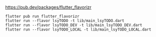 https://pub.dev/packages/flutter_flavorizr
```
flutter pub run flutter_flavorizr  
flutter run --flavor lsyTODO -t lib/main_lsyTODO.dart
flutter run --flavor lsyTODO_DEV -t lib/main_lsyTODO_DEV.dart
flutter run --flavor lsyTODO_LOCAL -t lib/main_lsyTODO_LOCAL.dart
```

